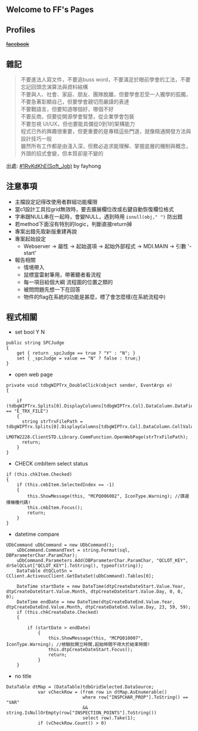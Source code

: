 ## Welcome to FF's Pages
## Profiles

~~[facebook](https://www.facebook.com/profile.php?id=100002258495173&ref=bookmarks)~~

## 雜記
>不要進法人寫文件，不要追buss word，不要滿足於眼前學會的工法，不要忘記回頭念演算法與資料結構  
>不要與人、社會、家庭、朋友、團隊脫離，但要學會忍受一人獨學的孤獨，不要急著彰顯自己，但要學會親切而嚴謹的表達   
>不要戰語言，但要知道哪個好，哪個不好  
>不要反商，但要從開源學會智慧，從企業學會包裝  
>不要忽視 UI/UX，但也要能具備從0到1的架構能力  
>程式已外的興趣很重要，但更重要的是專精這些門道，就像精通開發方法與設計技巧一般  
>雖然所有工作都是由淺入深，但務必追求能理解、掌握底層的機制與概念，外頭的招式會變，但本質卻是不變的  

出處: [#1RvKdKhE(Soft_Job)](https://moptt.tw/p/Soft_Job.M.1541753300.A.ACE) by fayhong

## 注意事項
+ 主檔設定記得改使用者群組功能權限
+ 當c1設計工具拉grid無效時，要去擴展欄位改或右鍵自動恢復欄位格式
+ 字串跟NULL串在一起時，會變NULL，遇到時用 `isnull(obj," ")` 防出錯
+ 若method下面沒有特別的logic，判斷直接return掉
+ 專案出錯先取新版重建再說
+ 專案起始設定
    - Webserver -> 屬性 -> 起始選項 -> 起始外部程式 -> MDI.MAIN -> 引數 '-start'
+ 報告相關
    - 情境帶入
    - 鼠標當雷射筆用，帶著聽者看流程
    - 每一項目給個大綱 流程圖的位置之類的
    - 被問問題先想一下在回答
    - 物件的flag在系統的功能是甚麼，標了會怎麼樣(在系統流程中)
    
## 程式相關
+ set bool Y N  
```
public string SPCJudge 
{  
    get { return _spcJudge == true ? "Y" : "N"; }  
    set { _spcJudge = value == "N" ? false : true;}  
}
 ```
+ open web page
```
private void tdbgWIPTrx_DoubleClick(object sender, EventArgs e)
{        

    if (tdbgWIPTrx.Splits[0].DisplayColumns[tdbgWIPTrx.Col].DataColumn.DataField == "E_TRX_FILE")
    {               
      string strTrxFilePath = tdbgWIPTrx.Splits[0].DisplayColumns[tdbgWIPTrx.Col].DataColumn.CellValue(tdbgWIPTrx.Row).ToString();
      LMOTW2228.ClientSTD.Library.CommFunction.OpenWebPage(strTrxFilePath);
      return;
    }          
}
```
+ CHECK cmbItem select status
```
if (this.chkItem.Checked)
{
    if (this.cmbItem.SelectedIndex == -1)
    {
        this.ShowMessage(this, "MCPQ006002", IconType.Warning); //請選擇機種代碼!
        this.cmbItem.Focus();
        return;
    }
}
```
+ datetime compare
```
UDbCommand uDbCommand = new UDbCommand();
    uDbCommand.CommandText = string.Format(sql, DBParameterChar.ParamChar);
    uDbCommand.Parameters.Add(DBParameterChar.ParamChar, "QCLOT_KEY", drSelQCLot["QCLOT_KEY"].ToString(), typeof(string));
    DataTable dtQCLotSn = CClient.ActiveucClient.GetDataSet(uDbCommand).Tables[0];
    
    DateTime startDate = new DateTime(dtpCreateDateStart.Value.Year, dtpCreateDateStart.Value.Month, dtpCreateDateStart.Value.Day, 0, 0, 0);
    DateTime endDate = new DateTime(dtpCreateDateEnd.Value.Year, dtpCreateDateEnd.Value.Month, dtpCreateDateEnd.Value.Day, 23, 59, 59);
    if (this.chkCreateDate.Checked)
    {

        if (startDate > endDate)
            {
                this.ShowMessage(this, "MCPQ010007", IconType.Warning); //檢驗批開立時間,起始時間不得大於結束時間!
                this.dtpCreateDateStart.Focus();
                return;
            }
    }
```
+ no title
```
DataTable dtMap = (DataTable)tdbGridSelected.DataSource;
            var vCheckRow = (from row in dtMap.AsEnumerable()
                             where row["INSPCHAR_PROP"].ToString() == "VAR"
                             && string.IsNullOrEmpty(row["INSPECTION_POINTS"].ToString())
                             select row).Take(1);
            if (vCheckRow.Count() > 0)
```
        
